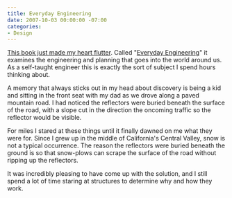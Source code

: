 ```yaml
---
title: Everyday Engineering
date: 2007-10-03 00:00:00 -07:00
categories:
- Design
---
```


<p><a href="http://mocoloco.com/archives/004586.php">This book just made my heart flutter</a>. Called "<a href="http://www.amazon.com/Everyday-Engineering-What-Engineers-See/dp/081186054X/nutshell-20" title="buy now on Amazon">Everyday Engineering</a>" it examines the engineering and planning that goes into the world around us. As a self-taught engineer this is exactly the sort of subject I spend hours thinking about.</p>

<p>A memory that always sticks out in my head about discovery is being a kid and sitting in the front seat with my dad as we drove along a paved mountain road. I had noticed the reflectors were buried beneath the surface of the road, with a slope cut in the direction the oncoming traffic so the reflector would be visible.</p>

<p>For miles I stared at these things until it finally dawned on me what they were for. Since I grew up in the middle of California's Central Valley, snow is not a typical occurrence. The reason the reflectors were buried beneath the ground is so that snow-plows can scrape the surface of the road without ripping up the reflectors. </p>

<p>It was incredibly pleasing to have come up with the solution, and I still spend a lot of time staring at structures to determine why and how they work.</p>
